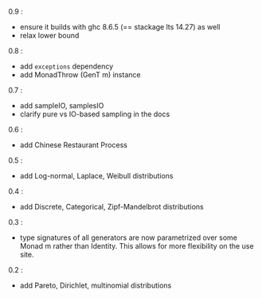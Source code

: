 0.9 :

- ensure it builds with ghc 8.6.5 (== stackage lts 14.27) as well
- relax lower bound

0.8 :

- add `exceptions` dependency
- add MonadThrow (GenT m) instance

0.7 :

- add sampleIO, samplesIO
- clarify pure vs IO-based sampling in the docs

0.6 :

- add Chinese Restaurant Process

0.5 :

- add Log-normal, Laplace, Weibull distributions

0.4 :

- add Discrete, Categorical, Zipf-Mandelbrot distributions

0.3 :

- type signatures of all generators are now parametrized over some Monad m rather than Identity. This allows for more flexibility on the use site.

0.2 :

- add Pareto, Dirichlet, multinomial distributions

